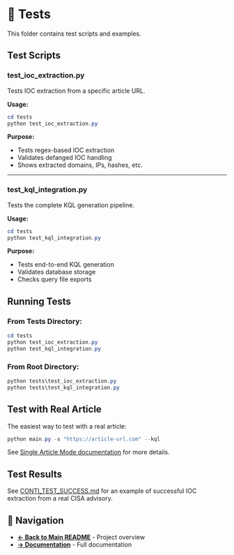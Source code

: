 # 🧪 Tests

This folder contains test scripts and examples.

## Test Scripts

### **test_ioc_extraction.py**
Tests IOC extraction from a specific article URL.

**Usage:**
```powershell
cd tests
python test_ioc_extraction.py
```

**Purpose:**
- Tests regex-based IOC extraction
- Validates defanged IOC handling
- Shows extracted domains, IPs, hashes, etc.

---

### **test_kql_integration.py**
Tests the complete KQL generation pipeline.

**Usage:**
```powershell
cd tests
python test_kql_integration.py
```

**Purpose:**
- Tests end-to-end KQL generation
- Validates database storage
- Checks query file exports

## Running Tests

### From Tests Directory:
```powershell
cd tests
python test_ioc_extraction.py
python test_kql_integration.py
```

### From Root Directory:
```powershell
python tests\test_ioc_extraction.py
python tests\test_kql_integration.py
```

## Test with Real Article

The easiest way to test with a real article:
```powershell
python main.py -s "https://article-url.com" --kql
```

See [Single Article Mode documentation](../docs/SINGLE_ARTICLE_MODE.md) for more details.

## Test Results

See [CONTI_TEST_SUCCESS.md](../docs/CONTI_TEST_SUCCESS.md) for an example of successful IOC extraction from a real CISA advisory.

## 📂 Navigation

- **[← Back to Main README](../README.md)** - Project overview
- **[→ Documentation](../docs/)** - Full documentation
